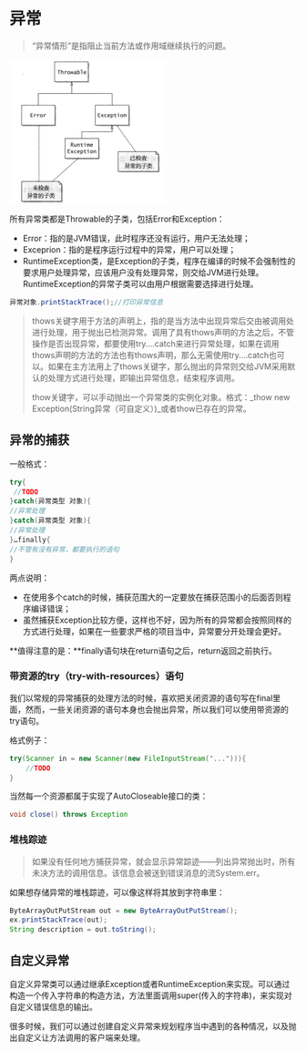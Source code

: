 # 异常

> “异常情形”是指阻止当前方法或作用域继续执行的问题。

![](/assets/exception1.png)

所有异常类都是Throwable的子类，包括Error和Exception：

* Error：指的是JVM错误，此时程序还没有运行，用户无法处理；
* Exceprion：指的是程序运行过程中的异常，用户可以处理；
* RuntimeException类，是Exception的子类，程序在编译的时候不会强制性的要求用户处理异常，应该用户没有处理异常，则交给JVM进行处理。RuntimeException的异常子类可以由用户根据需要选择进行处理。

```java
异常对象.printStackTrace();//打印异常信息
```

> thows关键字用于方法的声明上，指的是当方法中出现异常后交由被调用处进行处理，用于抛出已检测异常。调用了具有thows声明的方法之后，不管操作是否出现异常，都要使用try….catch来进行异常处理，如果在调用thows声明的方法的方法也有thows声明，那么无需使用try….catch也可以。如果在主方法用上了thows关键字，那么抛出的异常则交给JVM采用默认的处理方式进行处理，即输出异常信息，结束程序调用。
>
> thow关键字，可以手动抛出一个异常类的实例化对象。格式：_thow new Exception\(String异常（可自定义）\)_或者thow已存在的异常。

## 异常的捕获

一般格式：

```java
try{
 //TODO
}catch(异常类型 对象){
//异常处理
}catch(异常类型 对象){
//异常处理
}…finally{
//不管有没有异常，都要执行的语句
}
```

两点说明：

* 在使用多个catch的时候，捕获范围大的一定要放在捕获范围小的后面否则程序编译错误；
* 虽然捕获Exception比较方便，这样也不好，因为所有的异常都会按照同样的方式进行处理，如果在一些要求严格的项目当中，异常要分开处理会更好。

**值得注意的是：**finally语句块在return语句之后，return返回之前执行。

### 带资源的try（try-with-resources）语句

我们以常规的异常捕获的处理方法的时候，喜欢把关闭资源的语句写在final里面，然而，一些关闭资源的语句本身也会抛出异常，所以我们可以使用带资源的try语句。

格式例子：

```java
try(Scanner in = new Scanner(new FileInputStream("..."))){
    //TODO
}
```

当然每一个资源都属于实现了AutoCloseable接口的类：

```java
void close() throws Exception
```

### 堆栈踪迹

> 如果没有任何地方捕获异常，就会显示异常踪迹——列出异常抛出时，所有未决方法的调用信息。该信息会被送到错误消息的流System.err。

如果想存储异常的堆栈踪迹，可以像这样将其放到字符串里：

```java
ByteArrayOutPutStream out = new ByteArrayOutPutStream();
ex.printStackTrace(out);
String description = out.toString();
```

## 自定义异常

自定义异常类可以通过继承Exception或者RuntimeException来实现。可以通过构造一个传入字符串的构造方法，方法里面调用super\(传入的字符串\)，来实现对自定义错误信息的输出。

很多时候，我们可以通过创建自定义异常来规划程序当中遇到的各种情况，以及抛出自定义让方法调用的客户端来处理。

